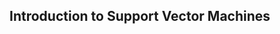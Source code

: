 <a id="top"></a>
<div id="guidelines">
<div class="collapsible" >
<div class="collapsible-header">
    <h2>Introduction to Support Vector Machines</h2>
</div>
<div class="panel">

</div>
</div>
